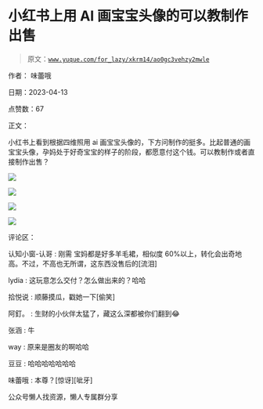 # 小红书上用 AI 画宝宝头像的可以教制作出售

> 原文：[`www.yuque.com/for_lazy/xkrm14/ao0gc3vehzy2mwle`](https://www.yuque.com/for_lazy/xkrm14/ao0gc3vehzy2mwle)



作者： 味蕾哦



日期：2023-04-13



点赞数：67



正文：



小红书上看到根据四维照用 ai 画宝宝头像的，下方问制作的挺多。比起普通的画宝宝头像，孕妈处于好奇宝宝的样子的阶段，都愿意付这个钱。可以教制作或者直接制作出售？



![](img/e335a59dc641630d76407cd74bad8937.png)



![](img/50b060b4bdcd78303222420660fe75f2.png)



![](img/26b90ab8d7fe5d0a64aefcae9ae5e8f5.png)



![](img/667b285a4f114a0ee57844a3de63bb81.png)



评论区：



认知小窗-认哥 : 刚需 宝妈都是好多羊毛裙，相似度 60%以上，转化会出奇地高。不过，不高也无所谓，这东西没售后的[流泪]



lydia : 这玩意怎么交付？怎么做出来的？哈哈



拾悦说 : 顺藤摸瓜，戳她一下[偷笑]



阿釘。 : 生财的小伙伴太猛了，藏这么深都被你们翻到😂



张涵 : 牛



way : 原来是圈友的啊哈哈



豆豆 : 哈哈哈哈哈哈哈



味蕾哦 : 本尊？[惊讶][呲牙]



公众号懒人找资源，懒人专属群分享

